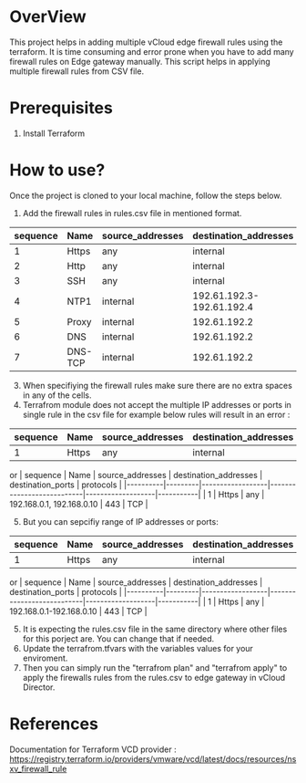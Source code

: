 # OverView
This project helps in adding multiple vCloud edge firewall rules using the terraform. It is time consuming and error prone when you have to add many firewall rules on Edge gateway manually. This script helps in applying multiple firewall rules from CSV file. 

# Prerequisites
1. Install Terraform


# How to use?
Once the project is cloned to your local machine, follow the steps below.
1. Add the firewall rules in rules.csv file in mentioned format.

  | sequence | Name    | source_addresses | destination_addresses     | destination_ports | protocols |
|----------|---------|------------------|---------------------------|-------------------|-----------|
| 1        | Https   | any              | internal                  | 443               | TCP       |
| 2        | Http    | any              | internal                  | 80                | TCP       |
| 3        | SSH     | any              | internal                  | 22                | TCP       |
| 4        | NTP1    | internal         | 192.61.192.3-192.61.192.4 | 123               | UDP       |
| 5        | Proxy   | internal         | 192.61.192.2              | 8080              | TCP       |
| 6        | DNS     | internal         | 192.61.192.2              | 53                | UDP       |
| 7        | DNS-TCP | internal         | 192.61.192.2              | 53                | TCP       |
3. When specifiying the firewall rules make sure there are no extra spaces in any of the cells.
4. Terrafrom module does not accept the multiple IP addresses or ports in single rule in the csv file for example below rules will result in an error :

| sequence | Name    | source_addresses | destination_addresses     | destination_ports | protocols |
|----------|---------|------------------|---------------------------|-------------------|-----------|
| 1        | Https   | any              | internal                  | 443,80            | TCP       |

 or 
| sequence | Name    | source_addresses | destination_addresses     | destination_ports | protocols |
|----------|---------|------------------|---------------------------|-------------------|-----------|
| 1        | Https   | any              | 192.168.0.1, 192.168.0.10 | 443               | TCP       |

5. But you can sepcifiy range of IP addresses or ports:

| sequence | Name    | source_addresses | destination_addresses     | destination_ports | protocols |
|----------|---------|------------------|---------------------------|-------------------|-----------|
| 1        | Https   | any              | internal                  | 443-500           | TCP       |

 or 
| sequence | Name    | source_addresses | destination_addresses     | destination_ports | protocols |
|----------|---------|------------------|---------------------------|-------------------|-----------|
| 1        | Https   | any              | 192.168.0.1-192.168.0.10   | 443               | TCP       |

5. It is expecting the rules.csv file in the same directory where other files for this porject are. You can change that if needed.
6. Update the terrafrom.tfvars with the variables values for your enviroment.
7. Then you can simply run the "terrafrom plan" and "terrafrom apply" to apply the firewalls rules from the rules.csv to edge gateway in vCloud Director.

# References
Documentation for Terraform VCD provider : https://registry.terraform.io/providers/vmware/vcd/latest/docs/resources/nsxv_firewall_rule
